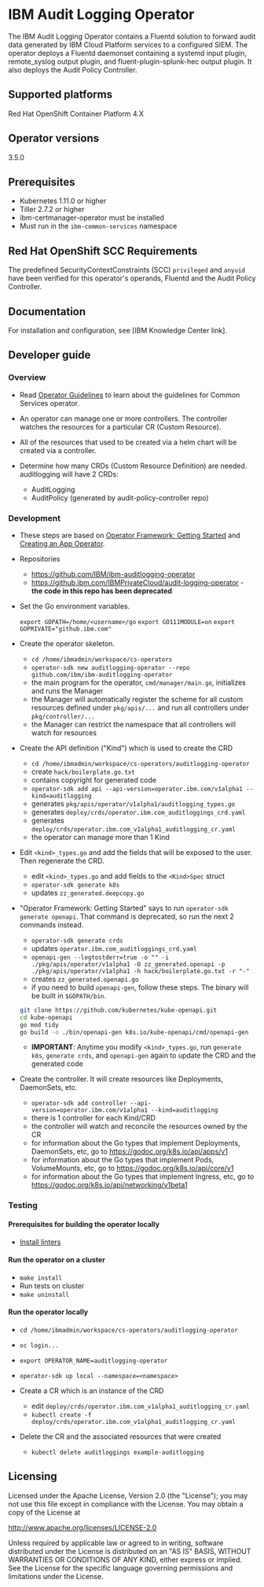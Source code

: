# IBM Audit Logging Operator

The IBM Audit Logging Operator contains a Fluentd solution to forward audit data generated by IBM Cloud Platform services to a configured SIEM. The operator deploys a Fluentd daemonset containing a systemd input plugin, remote_syslog output plugin, and fluent-plugin-splunk-hec output plugin. It also deploys the Audit Policy Controller.

## Supported platforms

Red Hat OpenShift Container Platform 4.X

## Operator versions

3.5.0

## Prerequisites

- Kubernetes 1.11.0 or higher
- Tiller 2.7.2 or higher
- ibm-certmanager-operator must be installed
- Must run in the `ibm-common-services` namespace

## Red Hat OpenShift SCC Requirements

The predefined SecurityContextConstraints (SCC) `privileged` and `anyuid` have been verified for this operator's operands, Fluentd and the Audit Policy Controller.

## Documentation

For installation and configuration, see [IBM Knowledge Center link].

## Developer guide

### Overview

- Read [Operator Guidelines](https://github.ibm.com/IBMPrivateCloud/roadmap/blob/master/feature-specs/common-services/operator-guideline/operator-guideline-spec.md)
  to learn about the guidelines for Common Services operator.

- An operator can manage one or more controllers. The controller watches the resources for a particular CR (Custom Resource).

- All of the resources that used to be created via a helm chart will be created via a controller.

- Determine how many CRDs (Custom Resource Definition) are needed. auditlogging will have 2 CRDs:
  - AuditLogging
  - AuditPolicy (generated by audit-policy-controller repo)

### Development

- These steps are based on [Operator Framework: Getting Started](https://github.com/operator-framework/getting-started#getting-started)
  and [Creating an App Operator](https://github.com/operator-framework/operator-sdk#create-and-deploy-an-app-operator).

- Repositories
  - <https://github.com/IBM/ibm-auditlogging-operator>
  - <https://github.ibm.com/IBMPrivateCloud/audit-logging-operator> - **the code in this repo has been deprecated**

- Set the Go environment variables.

  `export GOPATH=/home/<username>/go`
  `export GO111MODULE=on`
  `export GOPRIVATE="github.ibm.com"`

- Create the operator skeleton.
  - `cd /home/ibmadmin/workspace/cs-operators`
  - `operator-sdk new auditlogging-operator --repo github.com/ibm/ibm-auditlogging-operator`
  - the main program for the operator, `cmd/manager/main.go`, initializes and runs the Manager
  - the Manager will automatically register the scheme for all custom resources defined under `pkg/apis/...`
    and run all controllers under `pkg/controller/...`
  - the Manager can restrict the namespace that all controllers will watch for resources

- Create the API definition ("Kind") which is used to create the CRD
  - `cd /home/ibmadmin/workspace/cs-operators/auditlogging-operator`
  - create `hack/boilerplate.go.txt`
  - contains copyright for generated code
  - `operator-sdk add api --api-version=operator.ibm.com/v1alpha1 --kind=auditlogging`
  - generates `pkg/apis/operator/v1alpha1/auditlogging_types.go`
  - generates `deploy/crds/operator.ibm.com_auditloggings_crd.yaml`
  - generates `deploy/crds/operator.ibm.com_v1alpha1_auditlogging_cr.yaml`
  - the operator can manage more than 1 Kind

- Edit `<kind>_types.go` and add the fields that will be exposed to the user. Then regenerate the CRD.
  - edit `<kind>_types.go` and add fields to the `<Kind>Spec` struct
  - `operator-sdk generate k8s`
  - updates `zz_generated.deepcopy.go`
- "Operator Framework: Getting Started" says to run `operator-sdk generate openapi`. That command is deprecated, so run the next 2 commands instead.
  - `operator-sdk generate crds`
  - updates `operator.ibm.com_auditloggings_crd.yaml`
  - `openapi-gen --logtostderr=true -o "" -i ./pkg/apis/operator/v1alpha1 -O zz_generated.openapi -p ./pkg/apis/operator/v1alpha1 -h hack/boilerplate.go.txt -r "-"`
  - creates `zz_generated.openapi.go`
  - if you need to build `openapi-gen`, follow these steps. The binary will be built in `$GOPATH/bin`.

  ```bash
  git clone https://github.com/kubernetes/kube-openapi.git
  cd kube-openapi
  go mod tidy
  go build -o ./bin/openapi-gen k8s.io/kube-openapi/cmd/openapi-gen
  ```

  - **IMPORTANT**: Anytime you modify `<kind>_types.go`, run `generate k8s`, `generate crds`, and `openapi-gen` again to update the CRD and the generated code

- Create the controller. It will create resources like Deployments, DaemonSets, etc.
  - `operator-sdk add controller --api-version=operator.ibm.com/v1alpha1 --kind=auditlogging`
  - there is 1 controller for each Kind/CRD
  - the controller will watch and reconcile the resources owned by the CR
  - for information about the Go types that implement Deployments, DaemonSets, etc, go to <https://godoc.org/k8s.io/api/apps/v1>
  - for information about the Go types that implement Pods, VolumeMounts, etc, go to <https://godoc.org/k8s.io/api/core/v1>
  - for information about the Go types that implement Ingress, etc, go to <https://godoc.org/k8s.io/api/networking/v1beta1>

### Testing

#### Prerequisites for building the operator locally

- [Install linters](https://github.com/IBM/go-repo-template/blob/master/docs/development.md)

#### Run the operator on a cluster

- `make install`
- Run tests on cluster
- `make uninstall`

#### Run the operator locally

- `cd /home/ibmadmin/workspace/cs-operators/auditlogging-operator`
- `oc login...`
- `export OPERATOR_NAME=auditlogging-operator`
- `operator-sdk up local --namespace=<namespace>`

- Create a CR which is an instance of the CRD
  - edit `deploy/crds/operator.ibm.com_v1alpha1_auditlogging_cr.yaml`
  - `kubectl create -f deploy/crds/operator.ibm.com_v1alpha1_auditlogging_cr.yaml`

- Delete the CR and the associated resources that were created
  - `kubectl delete auditloggings example-auditlogging`

## Licensing

Licensed under the Apache License, Version 2.0 (the "License"); you may not use this file except in compliance with the License. You may obtain a copy of the License at

<http://www.apache.org/licenses/LICENSE-2.0>

Unless required by applicable law or agreed to in writing, software distributed under the License is distributed on an "AS IS" BASIS, WITHOUT WARRANTIES OR CONDITIONS OF ANY KIND, either express or implied. See the License for the specific language governing permissions and limitations under the License.

